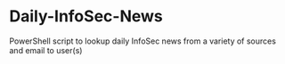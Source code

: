 # Daily-InfoSec-News
PowerShell script to lookup daily InfoSec news from a variety of sources and email to user(s)
